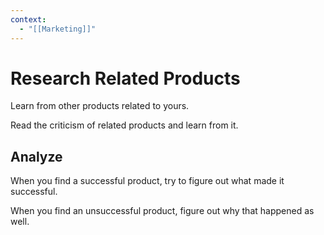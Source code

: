 ```yaml
---
context:
  - "[[Marketing]]"
---
```


# Research Related Products

Learn from other products related to yours.

Read the criticism of related products and learn from it.

## Analyze

When you find a successful product, try to figure out what made it successful.

When you find an unsuccessful product, figure out why that happened as well.
